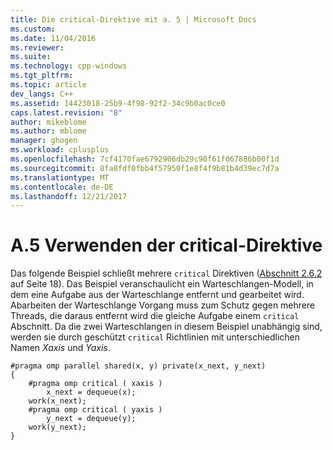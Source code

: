 ```yaml
---
title: Die critical-Direktive mit a. 5 | Microsoft Docs
ms.custom: 
ms.date: 11/04/2016
ms.reviewer: 
ms.suite: 
ms.technology: cpp-windows
ms.tgt_pltfrm: 
ms.topic: article
dev_langs: C++
ms.assetid: 14423018-25b9-4f98-92f2-34c9b0ac0ce0
caps.latest.revision: "8"
author: mikeblome
ms.author: mblome
manager: ghogen
ms.workload: cplusplus
ms.openlocfilehash: 7cf4170fae6792906db29c90f61f067886b00f1d
ms.sourcegitcommit: 8fa8fdf0fbb4f57950f1e8f4f9b81b4d39ec7d7a
ms.translationtype: MT
ms.contentlocale: de-DE
ms.lasthandoff: 12/21/2017
---
```

# <a name="a5---using-the-critical-directive"></a>A.5   Verwenden der critical-Direktive
Das folgende Beispiel schließt mehrere `critical` Direktiven ([Abschnitt 2.6.2](../../parallel/openmp/2-6-2-critical-construct.md) auf Seite 18). Das Beispiel veranschaulicht ein Warteschlangen-Modell, in dem eine Aufgabe aus der Warteschlange entfernt und gearbeitet wird. Abarbeiten der Warteschlange Vorgang muss zum Schutz gegen mehrere Threads, die daraus entfernt wird die gleiche Aufgabe einem `critical` Abschnitt. Da die zwei Warteschlangen in diesem Beispiel unabhängig sind, werden sie durch geschützt `critical` Richtlinien mit unterschiedlichen Namen *Xaxis* und *Yaxis*.  
  
```  
#pragma omp parallel shared(x, y) private(x_next, y_next)  
{  
    #pragma omp critical ( xaxis )  
        x_next = dequeue(x);  
    work(x_next);  
    #pragma omp critical ( yaxis )  
        y_next = dequeue(y);  
    work(y_next);  
}  
```